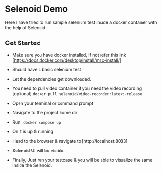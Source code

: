 # Selenoid Demo

Here I have tried to run sample selenium test inside a docker container with the help of Selenoid.

## Get Started

- Make sure you have docker installed, If not refer this link [https://docs.docker.com/desktop/install/mac-install/]

- Should have a basic selenium test

- Let the dependencies get downloaded.

- You need to pull video container if you need the video recording [optional]
  ``` docker pull selenoid/video-recorder:latest-release ```

- Open your terminal or command prompt

- Navigate to the project home dir

- Run ``` docker compose up```

- On it is up & running

- Head to the browser & navigate to [http://localhost:8083]

- Selenoid UI will be visible.

- Finally, Just run your testcase & you will be able to visualize the same inside the Selenoid.






